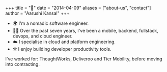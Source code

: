 +++
title = "👋"
date = "2014-04-09"
aliases = ["about-us", "contact"]
author = "Aarushi Kansal"
+++

- 🌍 I'm a nomadic software engineer. 
- 👩‍💻 Over the past seven years, I've been a mobile, backend, fullstack, devops, and cloud engineer. 
- ☁️ I specialise in cloud and platform engineering. 
- ⚒️ I enjoy building developer productivity tools. 

I've worked for: ThoughtWorks, Deliveroo and Tier Mobility, before moving into contracting. 

